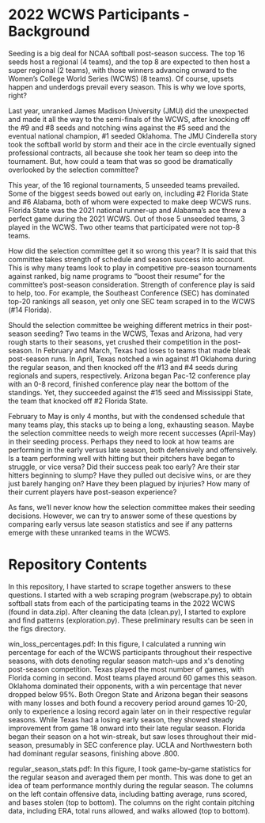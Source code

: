 # 2022 WCWS Participants - Background

Seeding is a big deal for NCAA softball post-season success. The top 16 seeds host a regional (4 teams), and the top 8 are expected to then host a super regional (2 teams), with those winners advancing onward to the Women’s College World Series (WCWS) (8 teams). Of course, upsets happen and underdogs prevail every season. This is why we love sports, right?

Last year, unranked James Madison University (JMU) did the unexpected and made it all the way to the semi-finals of the WCWS, after knocking off the #9 and #8 seeds and notching wins against the #5 seed and the eventual national champion, #1 seeded Oklahoma. The JMU Cinderella story took the softball world by storm and their ace in the circle eventually signed professional contracts, all because she took her team so deep into the tournament. But, how could a team that was so good be dramatically overlooked by the selection committee?

This year, of the 16 regional tournaments, 5 unseeded teams prevailed. Some of the biggest seeds bowed out early on, including #2 Florida State and #6 Alabama, both of whom were expected to make deep WCWS runs. Florida State was the 2021 national runner-up and Alabama’s ace threw a perfect game during the 2021 WCWS. Out of those 5 unseeded teams, 3 played in the WCWS. Two other teams that participated were not top-8 teams.

How did the selection committee get it so wrong this year? It is said that this committee takes strength of schedule and season success into account. This is why many teams look to play in competitive pre-season tournaments against ranked, big name programs to “boost their resume” for the committee’s post-season consideration. Strength of conference play is said to help, too. For example, the Southeast Conference (SEC) has dominated top-20 rankings all season, yet only one SEC team scraped in to the WCWS (#14 Florida).

Should the selection committee be weighing different metrics in their post-season seeding? Two teams in the WCWS, Texas and Arizona, had very rough starts to their seasons, yet crushed their competition in the post-season. In February and March, Texas had loses to teams that made bleak post-season runs. In April, Texas notched a win against #1 Oklahoma during the regular season, and then knocked off the #13 and #4 seeds during regionals and supers, respectively. Arizona began Pac-12 conference play with an 0-8 record, finished conference play near the bottom of the standings. Yet, they succeeded against the #15 seed and Mississippi State, the team that knocked off #2 Florida State.

February to May is only 4 months, but with the condensed schedule that many teams play, this stacks up to being a long, exhausting season. Maybe the selection committee needs to weigh more recent successes (April-May) in their seeding process. Perhaps they need to look at how teams are performing in the early versus late season, both defensively and offensively. Is a team performing well with hitting but their pitchers have began to struggle, or vice versa? Did their success peak too early? Are their star hitters beginning to slump? Have they pulled out decisive wins, or are they just barely hanging on? Have they been plagued by injuries? How many of their current players have post-season experience?

As fans, we’ll never know how the selection committee makes their seeding decisions. However, we can try to answer some of these questions by comparing early versus late season statistics and see if any patterns emerge with these unranked teams in the WCWS.

# Repository Contents
In this repository, I have started to scrape together answers to these questions. I started with a web scraping program (webscrape.py) to obtain softball stats from each of the participating teams in the 2022 WCWS (found in data.zip). After cleaning the data (clean.py), I started to explore and find patterns (exploration.py). These preliminary results can be seen in the figs directory.

win_loss_percentages.pdf: In this figure, I calculated a running win percentage for each of the WCWS participants throughout their respective seasons, with dots denoting regular season match-ups and x's denoting post-season competition. Texas played the most number of games, with Florida coming in second. Most teams played around 60 games this season. Oklahoma dominated their opponents, with a win percentage that never dropped below 95%. Both Oregon State and Arizona began their seasons with many losses and both found a recovery period around games 10-20, only to experience a losing record again later on in their respective regular seasons. While Texas had a losing early season, they showed steady improvement from game 18 onward into their late regular season. Florida began their season on a hot win-streak, but saw loses throughout their mid-season, presumably in SEC conference play. UCLA and Northwestern both had dominant regular seasons, finishing above .800.

regular_season_stats.pdf: In this figure, I took game-by-game statistics for the regular season and averaged them per month. This was done to get an idea of team performance monthly during the regular season. The columns on the left contain offensive data, including batting average, runs scored, and bases stolen (top to bottom). The columns on the right contain pitching data, including ERA, total runs allowed, and walks allowed (top to bottom). 
